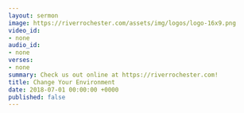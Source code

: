 ```yaml
---
layout: sermon
image: https://riverrochester.com/assets/img/logos/logo-16x9.png
video_id:
- none
audio_id:
- none
verses:
- none
summary: Check us out online at https://riverrochester.com!
title: Change Your Environment
date: 2018-07-01 00:00:00 +0000
published: false
---
```

